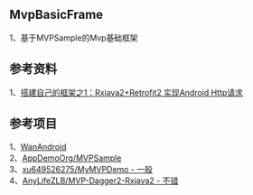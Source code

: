
## MvpBasicFrame          

1、基于MVPSample的Mvp基础框架

## 参考资料
1、[搭建自己的框架之1：Rxjava2+Retrofit2 实现Android Http请求](https://www.jianshu.com/p/04ce0c91e3ee)         


## 参考项目     
1、[WanAndroid](https://github.com/JsonChao/Awesome-WanAndroid)         
2、[AppDemoOrg/MVPSample](https://github.com/AppDemoOrg/MVPSample)       
3、[xu649526275/MyMVPDemo - 一般](https://github.com/xu649526275/MyMVPDemo)              
4、[AnyLifeZLB/MVP-Dagger2-Rxjava2 - 不错](https://github.com/AnyLifeZLB/MVP-Dagger2-Rxjava2)        


